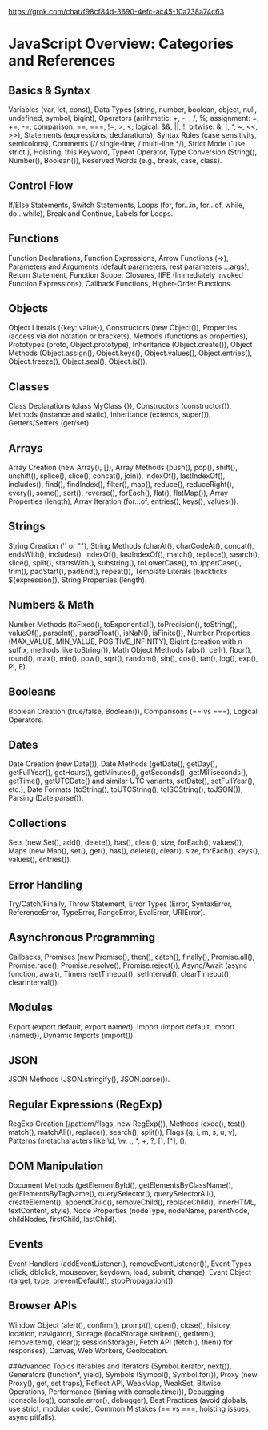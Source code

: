 https://grok.com/chat/f98cf84d-3690-4efc-ac45-10a738a74c63

# JavaScript Overview: Categories and References

## Basics & Syntax
Variables (var, let, const), Data Types (string, number, boolean, object, null, undefined, symbol, bigint), Operators (arithmetic: +, -, , /, %; assignment: =, +=, -=; comparison: ==, ===, !=, >, <; logical: &&, ||, !; bitwise: &, |, ^, ~, <<, >>), Statements (expressions, declarations), Syntax Rules (case sensitivity, semicolons), Comments (// single-line, / multi-line */), Strict Mode ('use strict'), Hoisting, this Keyword, Typeof Operator, Type Conversion (String(), Number(), Boolean()), Reserved Words (e.g., break, case, class).

## Control Flow
If/Else Statements, Switch Statements, Loops (for, for...in, for...of, while, do...while), Break and Continue, Labels for Loops.

## Functions
Function Declarations, Function Expressions, Arrow Functions (=>), Parameters and Arguments (default parameters, rest parameters ...args), Return Statement, Function Scope, Closures, IIFE (Immediately Invoked Function Expressions), Callback Functions, Higher-Order Functions.

## Objects
Object Literals ({key: value}), Constructors (new Object()), Properties (access via dot notation or brackets), Methods (functions as properties), Prototypes (proto, Object.prototype), Inheritance (Object.create()), Object Methods (Object.assign(), Object.keys(), Object.values(), Object.entries(), Object.freeze(), Object.seal(), Object.is()).

## Classes
Class Declarations (class MyClass {}), Constructors (constructor()), Methods (instance and static), Inheritance (extends, super()), Getters/Setters (get/set).

## Arrays
Array Creation (new Array(), []), Array Methods (push(), pop(), shift(), unshift(), splice(), slice(), concat(), join(), indexOf(), lastIndexOf(), includes(), find(), findIndex(), filter(), map(), reduce(), reduceRight(), every(), some(), sort(), reverse(), forEach(), flat(), flatMap()), Array Properties (length), Array Iteration (for...of, entries(), keys(), values()).

## Strings
String Creation ('' or ""), String Methods (charAt(), charCodeAt(), concat(), endsWith(), includes(), indexOf(), lastIndexOf(), match(), replace(), search(), slice(), split(), startsWith(), substring(), toLowerCase(), toUpperCase(), trim(), padStart(), padEnd(), repeat()), Template Literals (backticks ${expression}), String Properties (length).

## Numbers & Math
Number Methods (toFixed(), toExponential(), toPrecision(), toString(), valueOf(), parseInt(), parseFloat(), isNaN(), isFinite()), Number Properties (MAX_VALUE, MIN_VALUE, POSITIVE_INFINITY), BigInt (creation with n suffix, methods like toString()), Math Object Methods (abs(), ceil(), floor(), round(), max(), min(), pow(), sqrt(), random(), sin(), cos(), tan(), log(), exp(), PI, E).

## Booleans
Boolean Creation (true/false, Boolean()), Comparisons (== vs ===), Logical Operators.

## Dates
Date Creation (new Date()), Date Methods (getDate(), getDay(), getFullYear(), getHours(), getMinutes(), getSeconds(), getMilliseconds(), getTime(), getUTCDate() and similar UTC variants, setDate(), setFullYear(), etc.), Date Formats (toString(), toUTCString(), toISOString(), toJSON()), Parsing (Date.parse()).

## Collections
Sets (new Set(), add(), delete(), has(), clear(), size, forEach(), values()), Maps (new Map(), set(), get(), has(), delete(), clear(), size, forEach(), keys(), values(), entries()).

## Error Handling
Try/Catch/Finally, Throw Statement, Error Types (Error, SyntaxError, ReferenceError, TypeError, RangeError, EvalError, URIError).

## Asynchronous Programming
Callbacks, Promises (new Promise(), then(), catch(), finally(), Promise.all(), Promise.race(), Promise.resolve(), Promise.reject()), Async/Await (async function, await), Timers (setTimeout(), setInterval(), clearTimeout(), clearInterval()).

## Modules
Export (export default, export named), Import (import default, import {named}), Dynamic Imports (import()).

## JSON
JSON Methods (JSON.stringify(), JSON.parse()).

## Regular Expressions (RegExp)
RegExp Creation (/pattern/flags, new RegExp()), Methods (exec(), test(), match(), matchAll(), replace(), search(), split()), Flags (g, i, m, s, u, y), Patterns (metacharacters like \d, \w, ., *, +, ?, [], [^], (),

## DOM Manipulation
Document Methods (getElementById(), getElementsByClassName(), getElementsByTagName(), querySelector(), querySelectorAll(), createElement(), appendChild(), removeChild(), replaceChild(), innerHTML, textContent, style), Node Properties (nodeType, nodeName, parentNode, childNodes, firstChild, lastChild).

## Events
Event Handlers (addEventListener(), removeEventListener()), Event Types (click, dblclick, mouseover, keydown, load, submit, change), Event Object (target, type, preventDefault(), stopPropagation()).

## Browser APIs
Window Object (alert(), confirm(), prompt(), open(), close(), history, location, navigator), Storage (localStorage.setItem(), getItem(), removeItem(), clear(); sessionStorage), Fetch API (fetch(), then() for responses), Canvas, Web Workers, Geolocation.

##Advanced Topics
Iterables and Iterators (Symbol.iterator, next()), Generators (function*, yield), Symbols (Symbol(), Symbol.for()), Proxy (new Proxy(), get, set traps), Reflect API, WeakMap, WeakSet, Bitwise Operations, Performance (timing with console.time()), Debugging (console.log(), console.error(), debugger), Best Practices (avoid globals, use strict, modular code), Common Mistakes (== vs ===, hoisting issues, async pitfalls).


